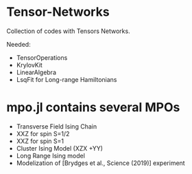 # Tensor-Networks
Collection of codes with Tensors Networks.

Needed:
- TensorOperations
- KrylovKit
- LinearAlgebra
- LsqFit for Long-range Hamiltonians


# mpo.jl contains several MPOs
- Transverse Field Ising Chain
- XXZ for spin S=1/2
- XXZ for spin S=1
- Cluster Ising Model (XZX +YY)
- Long Range Ising model
- Modelization of [Brydges et al., Science (2019)] experiment 
